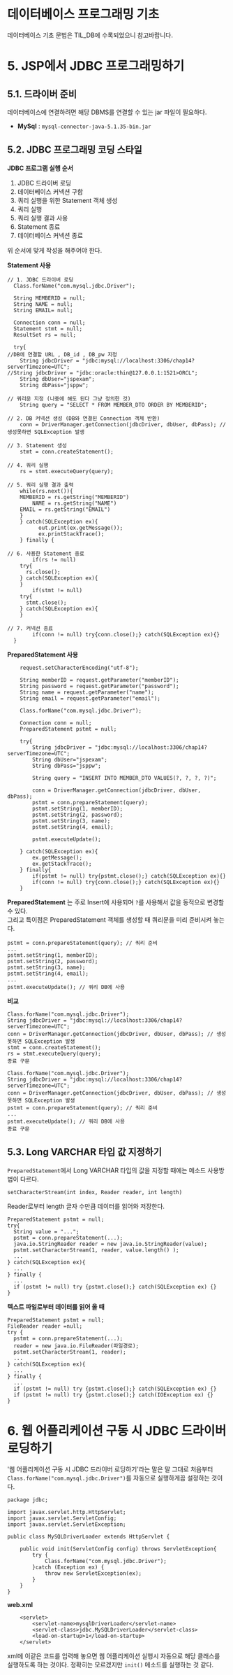 데이터베이스 프로그래밍 기초
=======================
데이터베이스 기초 문법은 TIL_DB에 수록되었으니 참고바랍니다.  
# 5. JSP에서 JDBC 프로그래밍하기   
## 5.1. 드라이버 준비   
데이터베이스에 연결하려면 해당 DBMS를 연결할 수 있는 jar 파일이 필요하다.      
   
* **MySql** : ```mysql-connector-java-5.1.35-bin.jar```
   
## 5.2. JDBC 프로그래밍 코딩 스타일
**JDBC 프로그램 실행 순서**  
   
1. JDBC 드라이버 로딩
2. 데이터베이스 커넥션 구함
3. 쿼리 실행을 위한 Statement 객체 생성  
4. 쿼리 실행 
5. 쿼리 실행 결과 사용 
6. Statement 종료
7. 데이터베이스 커넥션 종료

위 순서에 맞게 작성을 해주어야 한다.

**Statement 사용**
```
// 1. JDBC 드라이버 로딩
  Class.forName("com.mysql.jdbc.Driver");

  String MEMBERID = null;
  String NAME = null;
  String EMAIL= null;

  Connection conn = null;
  Statement stmt = null;
  ResultSet rs = null;
	
  try{
//DB에 연결할 URL , DB_id , DB_pw 지정
	String jdbcDriver = "jdbc:mysql://localhost:3306/chap14?serverTimezone=UTC"; 
//String jdbcDriver = "jdbc:oracle:thin@127.0.0.1:1521>ORCL";  
	String dbUser="jspexam";
	String dbPass="jsppw";
	  
// 쿼리문 지정 (나중에 해도 된다 그냥 정의한 것)
	String query = "SELECT * FROM MEMBER_DTO ORDER BY MEMBERID";
	
// 2. DB 커넥션 생성 (DB와 연결된 Connection 객체 반환)
	conn = DriverManager.getConnection(jdbcDriver, dbUser, dbPass); // 생성못하면 SQLException 발생

// 3. Statement 생성
	stmt = conn.createStatement();
	
// 4. 쿼리 실행
	rs = stmt.executeQuery(query);
	
// 5. 쿼리 실행 결과 출력
	while(rs.next()){
    MEMBERID = rs.getString("MEMBERID")
		NAME = rs.getString("NAME")
    EMAIL = rs.getString("EMAIL")
	}
	} catch(SQLException ex){
		  out.print(ex.getMessage());
		  ex.printStackTrace();
	} finally { 
    
// 6. 사용한 Statement 종료
		if(rs != null) 
    try{
      rs.close();
    } catch(SQLException ex){
    }
		if(stmt != null)
    try{
      stmt.close();
    } catch(SQLException ex){
    }
		
// 7. 커넥션 종료
		if(conn != null) try{conn.close();} catch(SQLException ex){}
  }
```
**PreparedStatement 사용**   
```
	request.setCharacterEncoding("utf-8");

	String memberID = request.getParameter("memberID");
	String password = request.getParameter("password");
	String name = request.getParameter("name");
	String email = request.getParameter("email");
	
	Class.forName("com.mysql.jdbc.Driver");
	
	Connection conn = null;
	PreparedStatement pstmt = null;
	
	try{
		String jdbcDriver = "jdbc:mysql://localhost:3306/chap14?serverTimezone=UTC";
		String dbUser="jspexam";
		String dbPass="jsppw"; 
		
		String query = "INSERT INTO MEMBER_DTO VALUES(?, ?, ?, ?)";
		
		conn = DriverManager.getConnection(jdbcDriver, dbUser, dbPass);
		pstmt = conn.prepareStatement(query);
		pstmt.setString(1, memberID);
		pstmt.setString(2, password);
		pstmt.setString(3, name);
		pstmt.setString(4, email);
		
		pstmt.executeUpdate();
		
	} catch(SQLException ex){
		ex.getMessage();
		ex.getStackTrace();
	} finally{
		if(pstmt != null) try{pstmt.close();} catch(SQLException ex){}
		if(conn != null) try{conn.close();} catch(SQLException ex){}
	}
```
**PreparedStatement** 는 주로 Insert에 사용되며 ```?```를 사용해서 값을 동적으로 변경할 수 있다.     
그리고 특이점은 PreparedStatement 객체를 생성할 때 쿼리문을 미리 준비시켜 놓는다.     
```
pstmt = conn.prepareStatement(query); // 쿼리 준비
...
pstmt.setString(1, memberID);
pstmt.setString(2, password);
pstmt.setString(3, name);
pstmt.setString(4, email);
...
pstmt.executeUpdate(); // 쿼리 DB에 사용 
```
**비교**
```
Class.forName("com.mysql.jdbc.Driver");
String jdbcDriver = "jdbc:mysql://localhost:3306/chap14?serverTimezone=UTC"; 
conn = DriverManager.getConnection(jdbcDriver, dbUser, dbPass); // 생성못하면 SQLException 발생
stmt = conn.createStatement();
rs = stmt.executeQuery(query);
종료 구문
```
```
Class.forName("com.mysql.jdbc.Driver");
String jdbcDriver = "jdbc:mysql://localhost:3306/chap14?serverTimezone=UTC"; 
conn = DriverManager.getConnection(jdbcDriver, dbUser, dbPass); // 생성못하면 SQLException 발생
pstmt = conn.prepareStatement(query); // 쿼리 준비
...
pstmt.executeUpdate(); // 쿼리 DB에 사용 
종료 구문
```
## 5.3. Long VARCHAR 타입 값 지정하기
```PreparedStatement```에서 Long VARCHAR 타입의 값을 지정할 때에는 메소드 사용방법이 다르다.  
```
setCharacterStream(int index, Reader reader, int length)
```
Reader로부터 length 글자 수만큼 데이터를 읽어와 저장한다.  
```
PreparedStatement pstmt = null;
try{
  String value = "...";
  pstmt = conn.prepareStatement(...);
  java.io.StringReader reader = new java.io.StringReader(value);
  pstmt.setCharacterStream(1, reader, value.length() );
  ...
} catch(SQLException ex){
  ...
} finally {
  ...
  if (pstmt != null) try {pstmt.close();} catch(SQLException ex) {}
}
```
**텍스트 파일로부터 데이터를 읽어 올 때**
```
PreparedStatement pstmt = null;
FileReader reader =null;
try {
  pstmt = conn.prepareStatement(...);
  reader = new java.io.FileReader(파일경로);
  pstmt.setCharacterStream(1, reader);
  ...
} catch(SQLException ex){
  ...
} finally {
  ...
  if (pstmt != null) try {pstmt.close();} catch(SQLException ex) {}
  if (pstmt != null) try {pstmt.close();} catch(IOException ex) {}
}
```
# 6. 웹 어플리케이션 구동 시 JDBC 드라이버 로딩하기  
'웹 어플리케이션 구동 시 JDBC 드라이버 로딩하기'라는 말은 말 그대로 처음부터 
```Class.forName("com.mysql.jdbc.Driver")```를 자동으로 실행하게끔 설정하는 것이다.  
```
package jdbc;

import javax.servlet.http.HttpServlet;
import javax.servlet.ServletConfig;
import javax.servlet.ServletException;

public class MySQLDriverLoader extends HttpServlet {

	public void init(ServletConfig config) throws ServletException{
		try {
			Class.forName("com.mysql.jdbc.Driver");
		}catch (Exception ex) {
			throw new ServletException(ex);
		}
	}
}
```
**web.xml**
```
	<servlet>
		<servlet-name>mysqlDriverLoader</servlet-name>
		<servlet-class>jdbc.MySQLDriverLoader</servlet-class>
		<load-on-startup>1</load-on-startup>
	</servlet>
```
xml에 이같은 코드를 입력해 놓으면 웹 어플리케이션 실행시 자동으로 해당 클래스를 실행하도록 하는 것이다. 
정확히는 모르겠지만 ```init()``` 메소드를 실행하는 것 같다.
